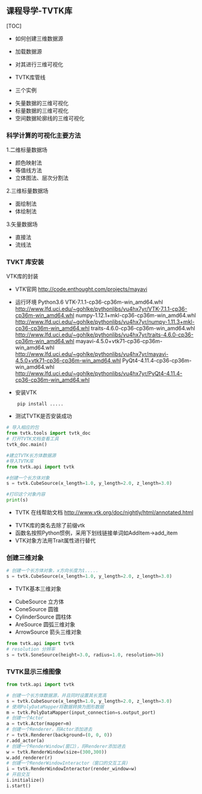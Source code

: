 ## 课程导学-TVTK库

[TOC]

+ 如何创建三维数据源
+ 加载数据源
+ 对其进行三维可视化
+ TVTK库管线

+ 三个实例
 - 矢量数据的三维可视化
 - 标量数据的三维可视化
 - 空间数据轮廓线的三维可视化

### 科学计算的可视化主要方法
1.二维标量数据场
 - 颜色映射法
 - 等值线方法
 - 立体图法、层次分割法

2.三维标量数据场
 - 面绘制法
 - 体绘制法

3.矢量数据场
 - 直接法
 - 流线法


### TVKT 库安装
VTK库的封装
+ VTK官网
 http://code.enthought.com/projects/mayavi

+ 运行环境
 Python3.6
 VTK-7.1.1-cp36-cp36m-win_amd64.whl
 http://www.lfd.uci.edu/~gohlke/pythonlibs/vu4hx7yr/VTK-7.1.1-cp36-cp36m-win_amd64.whl
 numpy-1.12.1+mkl-cp36-cp36m-win_amd64.whl
 http://www.lfd.uci.edu/~gohlke/pythonlibs/vu4hx7yr/numpy-1.11.3+mkl-cp36-cp36m-win_amd64.whl
 traits-4.6.0-cp36-cp36m-win_amd64.whl
 http://www.lfd.uci.edu/~gohlke/pythonlibs/vu4hx7yr/traits-4.6.0-cp36-cp36m-win_amd64.whl
 mayavi-4.5.0+vtk71-cp36-cp36m-win_amd64.whl
 http://www.lfd.uci.edu/~gohlke/pythonlibs/vu4hx7yr/mayavi-4.5.0+vtk71-cp36-cp36m-win_amd64.whl
 PyQt4-4.11.4-cp36-cp36m-win_amd64.whl
 http://www.lfd.uci.edu/~gohlke/pythonlibs/vu4hx7yr/PyQt4-4.11.4-cp36-cp36m-win_amd64.whl

+ 安装VTK
``` shell
	pip install .....
```

+ 测试TVTK是否安装成功

``` python
# 导入相应的包
from tvtk.tools import tvtk_doc
# 打开TVTK文档查看工具
tvtk_doc.main()

#建立TVTK长方体数据源
#导入TVTK库
from tvtk.api import tvtk

#创建一个长方体对象
s = tvtk.CubeSource(x_length=1.0, y_length=2.0, z_length=3.0)

#打印这个对象内容
print(s)
```

+ TVTK 在线帮助文档
http://www.vtk.org/doc/nightly/html/annotated.html
 - TVTK库的类名去除了前缀vtk
 - 函数名按照Python惯例，采用下划线链接单词如AddItem->add_item
 - VTK对象方法用Trait属性进行替代

### 创建三维对象
```python
# 创建一个长方体对象，x方向长度为1.....
s = tvtk.CubeSource(x_length=1.0, y_length=2.0, z_length=3.0)
```

+ TVTK基本三维对象
 - CubeSource 立方体
 - ConeSource 圆锥
 - CylinderSource 圆柱体
 - AreSource 圆弧三维对象
 - ArrowSource 箭头三维对象

``` python
from tvtk.api import tvtk
# resolution 分辨率
s = tvtk.SoneSource(height=3.0, radius=1.0, resolution=36)
```

### TVTK显示三维图像
```python
from tvtk.api import tvtk

# 创建一个长方体数据源，并且同时设置其长宽高
s = tvtk.CubeSource(x_length=1.0, y_length=2.0, z_length=3.0)
# 使用PolyDataMapper将数据转换为图形数据
m = tvtk.PolyDataMapper(input_connection=s.output_port)
# 创建一个Actor
a = tvtk.Actor(mapper=m)
# 创建一个Renderer，将Actor添加进去
r = tvtk.Renderer(background=(0, 0, 0))
r.add_actor(a)
# 创建一个RenderWindow(窗口)，将Renderer添加进去
w = tvtk.RenderWindow(size=(300,300))
w.add_renderer(r)
# 创建一个RenderWindowInteractor（窗口的交互工具)
i = tvtk.RenderWindowInteractor(render_window=w)
# 开启交互
i.initialize()
i.start()
```